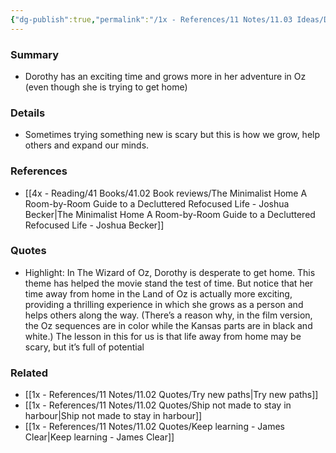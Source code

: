 ```yaml
---
{"dg-publish":true,"permalink":"/1x - References/11 Notes/11.03 Ideas/Dorothy tries new adventures in Oz/","title":"Dorothy tries new adventures in Oz","noteIcon":""}
---
```



### Summary
- Dorothy has an exciting time and grows more in her adventure in Oz (even though she is trying to get home)

### Details
- Sometimes trying something new is scary but this is how we grow, help others and expand our minds.

### References
- [[4x - Reading/41 Books/41.02 Book reviews/The Minimalist Home A Room-by-Room Guide to a Decluttered Refocused Life - Joshua Becker\|The Minimalist Home A Room-by-Room Guide to a Decluttered Refocused Life - Joshua Becker]]

### Quotes
- Highlight: In The Wizard of Oz, Dorothy is desperate to get home. This theme has helped the movie stand the test of time. But notice that her time away from home in the Land of Oz is actually more exciting, providing a thrilling experience in which she grows as a person and helps others along the way. (There’s a reason why, in the film version, the Oz sequences are in color while the Kansas parts are in black and white.) The lesson in this for us is that life away from home may be scary, but it’s full of potential

### Related
- [[1x - References/11 Notes/11.02 Quotes/Try new paths\|Try new paths]]
- [[1x - References/11 Notes/11.02 Quotes/Ship not made to stay in harbour\|Ship not made to stay in harbour]]
- [[1x - References/11 Notes/11.02 Quotes/Keep learning - James Clear\|Keep learning - James Clear]]